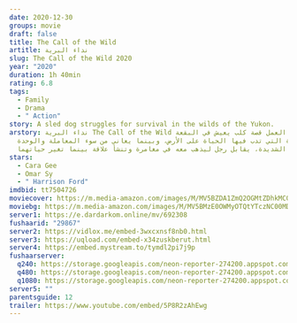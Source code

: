 ```yaml
---
date: 2020-12-30
groups: movie
draft: false
title: The Call of the Wild
artitle: نداء البرية
slug: The Call of the Wild 2020
year: "2020"
duration: 1h 40min
rating: 6.8
tags:
  - Family
  - Drama
  - " Action"
story: A sled dog struggles for survival in the wilds of the Yukon.
arstory: نداء البرية The Call of the Wild يتناول العمل قصة كلب يعيش في البقعة
  الأخيرة التي تدب فيها الحياة على الأرض، وبينما يعاني من سوء المعاملة والوحدة
  الشديدة، يقابل رجل ليذهب معه في مغامرة وتنشأ علاقة بينما تغير حياتهما.
stars:
  - Cara Gee
  - Omar Sy
  - " Harrison Ford"
imdbid: tt7504726
moviecover: https://m.media-amazon.com/images/M/MV5BZDA1ZmQ2OGMtZDhkMC00ZjRkLWE3ZTMtMzA5ZTk0YjM1OGRmXkEyXkFqcGdeQXVyNzI1NzMxNzM@._V1_SY1000_SX675_AL_.jpg
moviebg: https://m.media-amazon.com/images/M/MV5BMzE0OWMyOTQtYTczNC00MDhhLTg0YmMtOTdhOTBlOTg1Nzc5XkEyXkFqcGdeQXVyMTkxNjUyNQ@@._V1_SX1777_CR0,0,1777,744_AL_.jpg
server1: https://e.dardarkom.online/mv/692308
fushaarid: "29867"
server2: https://vidlox.me/embed-3wxcxnsf8nb0.html
server3: https://uqload.com/embed-x34zuskberut.html
server4: https://embed.mystream.to/tymdl2pi7j9p
fushaarserver:
  q240: https://storage.googleapis.com/neon-reporter-274200.appspot.com/fushaar/media/29867/29867-240p.mp4
  q480: https://storage.googleapis.com/neon-reporter-274200.appspot.com/fushaar/media/29867/29867-480p.mp4
  q1080: https://storage.googleapis.com/neon-reporter-274200.appspot.com/fushaar/media/29867/29867.mp4
server5: ""
parentsguide: 12
trailer: https://www.youtube.com/embed/5P8R2zAhEwg
---
```

